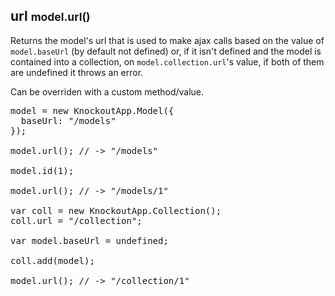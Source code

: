 <h2 class="page-header">url <small>model.url()</small></h2>

Returns the model's url that is used to make ajax calls based on the value of `model.baseUrl` (by default not defined) or, if it isn't defined and the model is contained into a collection, on `model.collection.url`'s value, if both of them are undefined it throws an error.

Can be overriden with a custom method/value.

<pre class="prettyprint">
model = new KnockoutApp.Model({
  baseUrl: "/models"
});

model.url(); // -> "/models"

model.id(1);

model.url(); // -> "/models/1"

var coll = new KnockoutApp.Collection();
coll.url = "/collection";

var model.baseUrl = undefined;

coll.add(model);

model.url(); // -> "/collection/1"
</pre>

